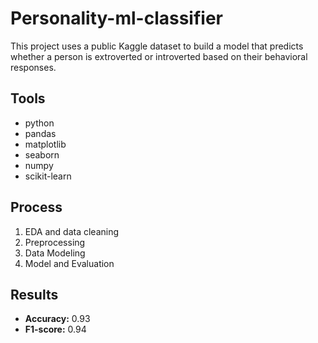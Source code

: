 # Personality-ml-classifier
This project uses a public Kaggle dataset to build a model that predicts whether a person is extroverted or introverted based on their behavioral responses.


## **Tools**
- python
- pandas
- matplotlib
- seaborn
- numpy
- scikit-learn

## **Process**
1. EDA and data cleaning
2. Preprocessing
3. Data Modeling
4. Model and Evaluation

## **Results**

+ **Accuracy:** 0.93
+ **F1-score:** 0.94
